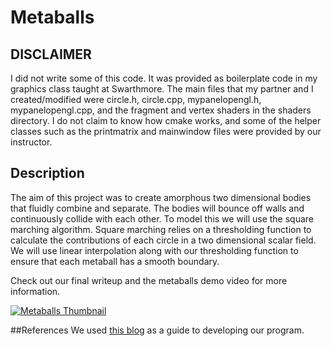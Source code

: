 # Metaballs

## DISCLAIMER
I did not write some of this code. It was provided as boilerplate code in my graphics class taught at Swarthmore. The main files that
my partner and I created/modified were circle.h, circle.cpp, mypanelopengl.h, mypanelopengl.cpp, and the fragment and vertex shaders in the shaders directory. I do 
not claim to know how cmake works, and some of the helper classes such as the printmatrix and mainwindow files were provided by our instructor. 

## Description
The aim of this project was to create amorphous two dimensional bodies that fluidly combine and separate. The bodies will bounce off walls and continuously collide with each other. To model this we will use the square marching algorithm. Square marching relies on a thresholding function to calculate the contributions of each circle in a two dimensional scalar field. We will use linear interpolation along with our thresholding function to ensure that each metaball has a smooth boundary.

Check out our final writeup and the metaballs demo video for more information. 

[![Metaballs Thumbnail](https://img.youtube.com/vi/9YuR5wZ8RPI/0.jpg)](https://www.youtube.com/watch?v=9YuR5wZ8RPI)

##References
We used [this blog]( http://jamie-wong.com/2014/08/19/metaballs-and-marching-squares/) as a guide to developing our program. 
